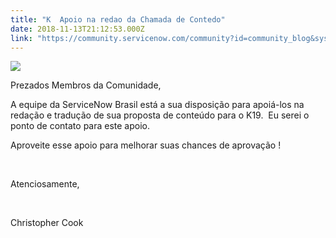 ```yaml
---
title: "K  Apoio na redao da Chamada de Contedo"
date: 2018-11-13T21:12:53.000Z
link: "https://community.servicenow.com/community?id=community_blog&sys_id=04907e7cdbfd6f00d6a102d5ca96193f"
---
```

<p><img style="max-width: 100%; max-height: 480px;" src="8a3fe634dbfd6f00d6a102d5ca9619ee.iix" /></p>
<p>Prezados Membros da Comunidade, </p>
<p>A equipe da ServiceNow Brasil está a sua disposição para apoiá-los na redação e tradução de sua proposta de conteúdo para o K19.  Eu serei o ponto de contato para este apoio.</p>
<p>Aproveite esse apoio para melhorar suas chances de aprovação ! </p>
<p> </p>
<p>Atenciosamente, </p>
<p> </p>
<p>Christopher Cook</p>
<p> </p>
<p> </p>